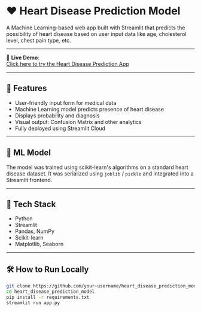 # ❤️ Heart Disease Prediction Model

A Machine Learning-based web app built with Streamlit that predicts the possibility of heart disease based on user input data like age, cholesterol level, chest pain type, etc.

---

🚀 **Live Demo**:  
[Click here to try the Heart Disease Prediction App](https://heartdiseasepredictionmodel-cmm6acmwh9h4zwg7rxygcj.streamlit.app/)


---

## 📌 Features

- User-friendly input form for medical data
- Machine Learning model predicts presence of heart disease
- Displays probability and diagnosis
- Visual output: Confusion Matrix and other analytics
- Fully deployed using Streamlit Cloud

---

## 🧠 ML Model

The model was trained using scikit-learn's algorithms on a standard heart disease dataset. It was serialized using `joblib` / `pickle` and integrated into a Streamlit frontend.

---

## 🧰 Tech Stack

- Python
- Streamlit
- Pandas, NumPy
- Scikit-learn
- Matplotlib, Seaborn

---

## 🛠 How to Run Locally

```bash
git clone https://github.com/your-username/heart_disease_prediction_model.git
cd heart_disease_prediction_model
pip install -r requirements.txt
streamlit run app.py
